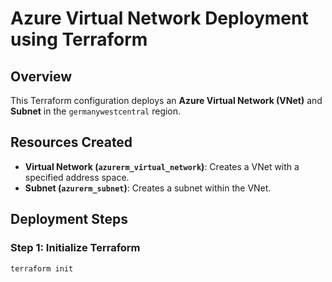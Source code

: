 # Azure Virtual Network Deployment using Terraform

## Overview
This Terraform configuration deploys an **Azure Virtual Network (VNet)** and **Subnet** in the `germanywestcentral` region.

## Resources Created
- **Virtual Network (`azurerm_virtual_network`)**: Creates a VNet with a specified address space.
- **Subnet (`azurerm_subnet`)**: Creates a subnet within the VNet.

## Deployment Steps
### Step 1: Initialize Terraform
```sh
terraform init
